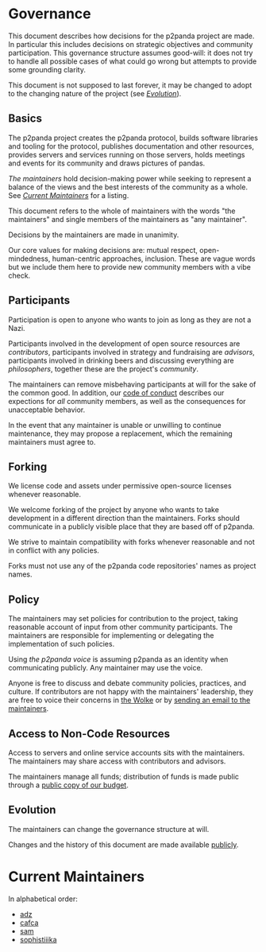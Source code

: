 # Governance

This document describes how decisions for the p2panda project are made. In particular this includes decisions on strategic objectives and community participation. This governance structure assumes good-will: it does not try to handle all possible cases of what could go wrong but attempts to provide some grounding clarity.

This document is not supposed to last forever, it may be changed to adopt to the changing nature of the project (see  [_Evolution_](#Evolution)).

## Basics

The p2panda project creates the p2panda protocol, builds software libraries and tooling for the protocol, publishes documentation and other resources, provides servers and services running on those servers, holds meetings and events for its community and draws pictures of pandas.

_The maintainers_ hold decision-making power while seeking to represent a balance of the views and the best interests of the community as a whole. See [_Current Maintainers_](#Current-Maintainers) for a listing.

This document refers to the whole of maintainers with the words "the maintainers" and single members of the maintainers as "any maintainer".

Decisions by the maintainers are made in unanimity.

Our core values for making decisions are: mutual respect, open-mindedness, human-centric approaches, inclusion. These are vague words but we include them here to provide new community members with a vibe check.

## Participants

Participation is open to anyone who wants to join as long as they are not a Nazi.

Participants involved in the development of open source resources are _contributors_, participants involved in strategy and fundraising are _advisors_, participants involved in drinking beers and discussing everything are _philosophers_, together these are the project's _community_.

The maintainers can remove misbehaving participants at will for the sake of the common good. In addition, our [code of conduct][1] describes our expections for _all_ community members, as well as the consequences for unacceptable behavior.

In the event that any maintainer is unable or unwilling to continue maintenance, they may propose a replacement, which the remaining maintainers must agree to.

## Forking

We license code and assets under permissive open-source licenses whenever reasonable.

We welcome forking of the project by anyone who wants to take development in a different direction than the maintainers. Forks should communicate in a publicly visible place that they are based off of p2panda. 

We strive to maintain compatibility with forks whenever reasonable and not in conflict with any policies.

Forks must not use any of the p2panda code repositories' names as project names.

## Policy

The maintainers may set policies for contribution to the project, taking reasonable account of input from other community participants. The maintainers are responsible for implementing or delegating the implementation of such policies.

Using _the p2panda voice_ is assuming p2panda as an identity when communicating publicly. Any maintainer may use the voice.

Anyone is free to discuss and debate community policies, practices, and culture. If contributors are not happy with the maintainers' leadership, they are free to voice their concerns in [the Wolke][2] or by [sending an email to the maintainers][3].

## Access to Non-Code Resources

Access to servers and online service accounts sits with the maintainers. The maintainers may share access with contributors and advisors.

The maintainers manage all funds; distribution of funds is made public through a [public copy of our budget][4].

## Evolution

The maintainers can change the governance structure at will.

Changes and the history of this document are made available [publicly][5].

# Current Maintainers

In alphabetical order:

- [adz](mailto:msg@adz.garden)
- [cafca](mailto:p2panda@vincentahrend.com)
- [sam](mailto:contact@samandreae.com)
- [sophistiiika](mailto:sophie.kuna@mailbox.org)

[1]: https://github.com/p2panda/handbook/blob/main/CODE_OF_CONDUCT.md
[2]: https://wald.liebechaos.org/channel/p2panda
[3]: mailto:contributors@p2panda.org
[4]: #
[5]: https://github.com/p2panda/handbook/blob/main/GOVERNANCE.md
